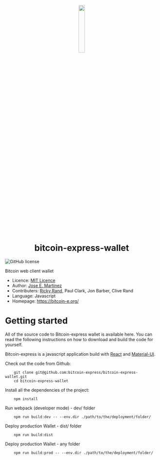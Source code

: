 <h1 align="center">
  <img width=20% src="https://bitcoin-e.org/css/img/Bitcoin-express.png">
  <br>
  bitcoin-express-wallet
  <br>
</h1>

![GitHub license](https://img.shields.io/badge/license-MIT-blue.svg)

Bitcoin web client wallet

* Licence: [MIT Licence](https://raw.githubusercontent.com/bitcoin-express/bitcoin-express-wallet/master/LICENSE.md)
* Author: [Jose E. Martinez](https://github.com/jootse84)
* Contributers: [Ricky Rand](https://github.com/rickycrand), Paul Clark, Jon Barber, Clive Rand
* Language: Javascript
* Homepage: https://bitcoin-e.org/


Getting started
===============

All of the source code to Bitcoin-express wallet is available here. You can read the following instructions on how to download and build the code for yourself.

Bitcoin-express is a javascript application build with [React](https://github.com/facebook/react) and [Material-UI](https://github.com/mui-org/material-ui).

Check out the code from Github:
```shellscript
    git clone git@github.com:bitcoin-express/bitcoin-express-wallet.git
    cd bitcoin-express-wallet
```

Install all the dependencies of the project:
```shellscript
    npm install
```

Run webpack (developer mode) - dev/ folder
```shellscript
    npm run build:dev -- --env.dir ./path/to/the/deployment/folder/
```

Deploy production Wallet - dist/ folder
```shellscript
    npm run build:dist
```

Deploy production Wallet - any folder
```shellscript
    npm run build:prod -- --env.dir ./path/to/the/deployment/folder/
```
